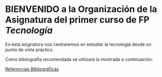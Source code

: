 # BIENVENIDO a la Organización de la Asignatura del primer curso de FP *Tecnología*

En esta asignatura nos centraremos en estudiar la tecnología desde un punto de vista práctico.

Como bibliografía recomendada se utilizará la mostrada a continuación:

[Referencias Bibliográficas](https://ull-mfp-aet.github.io/references.html)
